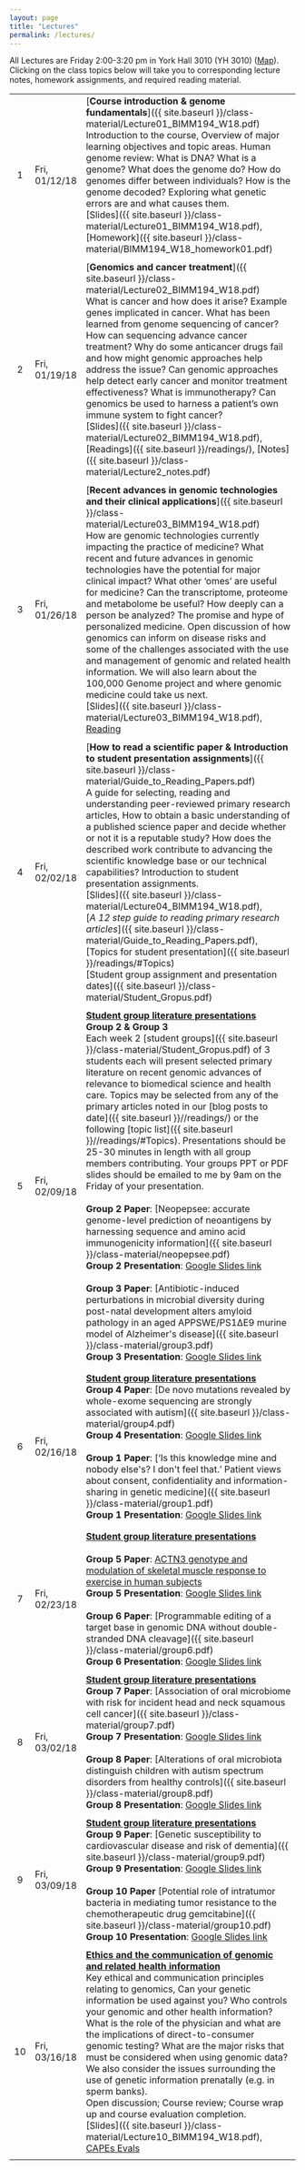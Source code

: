 ```yaml
---
layout: page
title: "Lectures"
permalink: /lectures/
---
```


All Lectures are Friday 2:00-3:20 pm in York Hall 3010 (YH 3010) ([Map](https://goo.gl/maps/48MVhaMLboD2)). Clicking on the class topics below will take you to corresponding lecture notes, homework assignments, and required reading material.   


|  |  |  |
| :---: | -------- | :--- |
| 1 | Fri, 01/12/18 | [**Course introduction & genome fundamentals**]({{ site.baseurl }}/class-material/Lecture01_BIMM194_W18.pdf)  <br> Introduction to the course, Overview of major learning objectives and topic areas. Human genome review: What is DNA? What is a genome? What does the genome do? How do genomes differ between individuals? How is the genome decoded? Exploring what genetic errors are and what causes them.  <br> [Slides]({{ site.baseurl }}/class-material/Lecture01_BIMM194_W18.pdf), [Homework]({{ site.baseurl }}/class-material/BIMM194_W18_homework01.pdf) | 
|   |   |   |
| 2 | Fri, 01/19/18 | [**Genomics and cancer treatment**]({{ site.baseurl }}/class-material/Lecture02_BIMM194_W18.pdf) <br> What is cancer and how does it arise? Example genes implicated in cancer. What has been learned from genome sequencing of cancer? How can sequencing advance cancer treatment? Why do some anticancer drugs fail and how might genomic approaches help address the issue? Can genomic approaches help detect early cancer and monitor treatment effectiveness? What is immunotherapy? Can genomics be used to harness a patient’s own immune system to fight cancer?  <br> [Slides]({{ site.baseurl }}/class-material/Lecture02_BIMM194_W18.pdf),  [Readings]({{ site.baseurl }}/readings/),  [Notes]({{ site.baseurl }}/class-material/Lecture2_notes.pdf) | 
|   |   |   |
| 3 | Fri, 01/26/18 | [**Recent advances in genomic technologies and their clinical applications**]({{ site.baseurl }}/class-material/Lecture03_BIMM194_W18.pdf) <br> How are genomic technologies currently impacting the practice of medicine? What recent and future advances in genomic technologies have the potential for major clinical impact? What other ‘omes’ are useful for medicine? Can the transcriptome, proteome and metabolome be useful? How deeply can a person be analyzed? The promise and hype of personalized medicine. Open discussion of how genomics can inform on disease risks and some of the challenges associated with the use and management of genomic and related health information. We will also learn about the 100,000 Genome project and where genomic medicine could take us next. <br> [Slides]({{ site.baseurl }}/class-material/Lecture03_BIMM194_W18.pdf),    [Reading](https://www.nature.com/articles/nature09764) | 
|   |   |   |
| 4 | Fri, 02/02/18 | [**How to read a scientific paper & Introduction to student presentation assignments**]({{ site.baseurl }}/class-material/Guide_to_Reading_Papers.pdf) <br> A guide for selecting, reading and understanding peer-reviewed primary research articles, How to obtain a basic understanding of a published science paper and decide whether or not it is a reputable study? How does the described work contribute to advancing the scientific knowledge base or our technical capabilities? Introduction to student presentation assignments.   <br> [Slides]({{ site.baseurl }}/class-material/Lecture04_BIMM194_W18.pdf),  <br> [*A 12 step guide to reading primary research articles*]({{ site.baseurl }}/class-material/Guide_to_Reading_Papers.pdf),  <br>  [Topics for student presentation]({{ site.baseurl }}/readings/#Topics) <br> [Student group assignment and presentation dates]({{ site.baseurl }}/class-material/Student_Gropus.pdf) | 
|   |   |   |
| 5 | Fri, 02/09/18 | [**Student group literature presentations**](#5) <br>  **Group 2 & Group 3** <br> Each week 2 [student groups]({{ site.baseurl }}/class-material/Student_Gropus.pdf) of 3 students each will present selected primary literature on recent genomic advances of relevance to biomedical science and health care.  Topics may be selected from any of the primary articles noted in our [blog posts to date]({{ site.baseurl }}//readings/) or the following [topic list]({{ site.baseurl }}//readings/#Topics). Presentations should be 25-30 minutes in length with all group members contributing. Your groups PPT or PDF slides should be emailed to me by 9am on the Friday of your presentation. <br> <br> **Group 2 Paper**: [Neopepsee: accurate genome-level prediction of neoantigens by harnessing sequence and amino acid immunogenicity information]({{ site.baseurl }}/class-material/neopepsee.pdf) <br>  **Group 2 Presentation**: [Google Slides link](https://docs.google.com/presentation/d/1mhvMM_X7es2ji9X0ISksUeZ0MerEfzd6r192vpkaKjw/edit#slide=id.g3313103658_0_0) <br> <br> **Group 3 Paper**: [Antibiotic-induced perturbations in microbial diversity during post-natal development alters amyloid pathology in an aged APPSWE/PS1ΔE9 murine model of Alzheimer's disease]({{ site.baseurl }}/class-material/group3.pdf) <br>  **Group 3 Presentation**: [Google Slides link](https://docs.google.com/presentation/d/17oBmC6lVxsM-TB-0-s_VuXKyHE7E29HWoKw7Skm1pWk/edit?ts=5a7dd084#slide=id.g3315dad5aa_0_144) | 
|   |   |   |
|   |   |   |
| 6 | Fri, 02/16/18 | [**Student group literature presentations**](#6) <br>  **Group 4 Paper**: [De novo mutations revealed by whole-exome sequencing are strongly associated with autism]({{ site.baseurl }}/class-material/group4.pdf) <br>  **Group 4 Presentation**: [Google Slides link](https://docs.google.com/presentation/d/19HS2aIregJBa5XEeqj1f3nZSMmtBENzro4gpVQ5xwt4/edit#slide=id.g31e8ada7f6_1_46) <br> <br> **Group 1 Paper**: [‘Is this knowledge mine and nobody else's? I don't feel that.’ Patient views about consent, confidentiality and information-sharing in genetic medicine]({{ site.baseurl }}/class-material/group1.pdf) <br>  **Group 1 Presentation**: [Google Slides link](https://docs.google.com/presentation/d/1rCOtDOdBBJjtkhpsrkMt24YDlHbbMDfnEZp4cjM0ckU/edit#slide=id.p) | 
|   |   |   |
|   |   |   |
| 7 | Fri, 02/23/18 | [**Student group literature presentations**](#7) <br>  <br>  **Group 5 Paper**: [ACTN3 genotype and modulation of skeletal muscle response to exercise in human subjects](http://www.physiology.org/doi/pdf/10.1152/japplphysiol.00557.2013) <br>  **Group 5 Presentation**: [Google Slides link](https://docs.google.com/presentation/d/1AdFs1kxF7PGJC_HWI7zKMnNt8j2sRlR7u2trvGmxsp8/edit#slide=id.p) <br> <br> **Group 6 Paper**: [Programmable editing of a target base in genomic DNA without double-stranded DNA cleavage]({{ site.baseurl }}/class-material/group6.pdf) <br>  **Group 6 Presentation**: [Google Slides link](https://docs.google.com/presentation/d/1996276I01jdfNIRbBf-P_91AK09HGXhDMrf8s_EKl_8/edit?usp=sharing) | 
|   |   |   |
| 8 | Fri, 03/02/18 | [**Student group literature presentations**](#8) <br>  **Group 7 Paper**: [Association of oral microbiome with risk for incident head and neck squamous cell cancer]({{ site.baseurl }}/class-material/group7.pdf) <br>  **Group 7 Presentation**: [Google Slides link](https://docs.google.com/presentation/d/1FWKYY5VVcf53fPB7yg5fVzIaNUd2CeNNNFK5m48DBT0/edit?ts=5a997d3e#slide=id.p) <br> <br> **Group 8 Paper**: [Alterations of oral microbiota distinguish children with autism spectrum disorders from healthy controls]({{ site.baseurl }}/class-material/group8.pdf) <br>  **Group 8 Presentation**: [Google Slides link](https://docs.google.com/presentation/d/1-boTvjRZ2pjWt4Fl8P68c_RMVu1q2P97z5GCFyxz51I/edit#slide=id.p)  | 
|   |   |   |
| 9 | Fri, 03/09/18 | [**Student group literature presentations**](#9) <br>  **Group 9 Paper**: [Genetic susceptibility to cardiovascular disease and risk of dementia]({{ site.baseurl }}/class-material/group9.pdf) <br> **Group 9 Presentation**: [Google Slides link](https://docs.google.com/presentation/d/1mTCRi2iDIXGo9VUEGC9gSJEGP-YILszlrn2s7NvH7ZU/edit#slide=id.g345e105996_0_887) <br> <br> **Group 10 Paper** [Potential role of intratumor bacteria in mediating tumor resistance to the chemotherapeutic drug gemcitabine]({{ site.baseurl }}/class-material/group10.pdf) <br> **Group 10 Presentation**: [Google Slides link](https://docs.google.com/presentation/d/1j-S34ilHtfrtKgfyhT-p5QjI_5urmXNcz-wH3tNA79Q/edit?usp=sharing) | 
|   |   |   |
| 10 | Fri, 03/16/18 | [**Ethics and the communication of genomic and related health information**](#10) <br> Key ethical and communication principles relating to genomics, Can your genetic information be used against you? Who controls your genomic and other health information? What is the role of the physician and what are the implications of direct-to-consumer genomic testing? What are the major risks that must be considered when using genomic data? We also consider the issues surrounding the use of genetic information prenatally (e.g. in sperm banks).  <br> Open discussion; Course review; Course wrap up and course evaluation completion. <br> [Slides]({{ site.baseurl }}/class-material/Lecture10_BIMM194_W18.pdf), [CAPEs Evals](https://cape.ucsd.edu/students) | 
|   |   |   |

<br>


